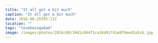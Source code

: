 ```yaml
---
title: "It all got a bit much"
caption: "It all got a bit much"
date: 2016-08-25T05:13Z
location: ""
tags: "lovebeingadad"
image: /images/photos/2016/08/39d1c084f1ca16d81f41e870eed3a5c6.jpg
---
```

